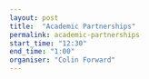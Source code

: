 ```yaml
---
layout: post
title:  "Academic Partnerships"
permalink: academic-partnerships
start_time: "12:30"
end_time: "1:00"
organiser: "Colin Forward"
---
```



